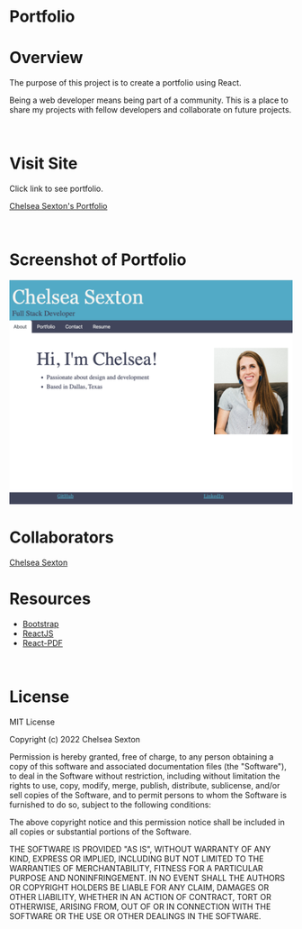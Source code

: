 # Portfolio

# Overview
The purpose of this project is to create a portfolio using React.

Being a web developer means being part of a community. This is a place to share my projects with fellow developers and collaborate on future projects.

<br>

# Visit Site
Click link to see portfolio.

[Chelsea Sexton's Portfolio](https://chelsea314.github.io/portfolio/)

<br>

# Screenshot of Portfolio
![Chelsea Portfolio](./public/portfolioScreenshot.png)

# Collaborators
[Chelsea Sexton](https://github.com/chelsea314)
<br>


# Resources

- [Bootstrap](https://getbootstrap.com/)
- [ReactJS](https://reactjs.org/)
- [React-PDF](https://react-pdf.org/)

<br>

# License
MIT License

Copyright (c) 2022 Chelsea Sexton

Permission is hereby granted, free of charge, to any person obtaining a copy
of this software and associated documentation files (the "Software"), to deal
in the Software without restriction, including without limitation the rights
to use, copy, modify, merge, publish, distribute, sublicense, and/or sell
copies of the Software, and to permit persons to whom the Software is
furnished to do so, subject to the following conditions:

The above copyright notice and this permission notice shall be included in all
copies or substantial portions of the Software.

THE SOFTWARE IS PROVIDED "AS IS", WITHOUT WARRANTY OF ANY KIND, EXPRESS OR
IMPLIED, INCLUDING BUT NOT LIMITED TO THE WARRANTIES OF MERCHANTABILITY,
FITNESS FOR A PARTICULAR PURPOSE AND NONINFRINGEMENT. IN NO EVENT SHALL THE
AUTHORS OR COPYRIGHT HOLDERS BE LIABLE FOR ANY CLAIM, DAMAGES OR OTHER
LIABILITY, WHETHER IN AN ACTION OF CONTRACT, TORT OR OTHERWISE, ARISING FROM,
OUT OF OR IN CONNECTION WITH THE SOFTWARE OR THE USE OR OTHER DEALINGS IN THE
SOFTWARE.
